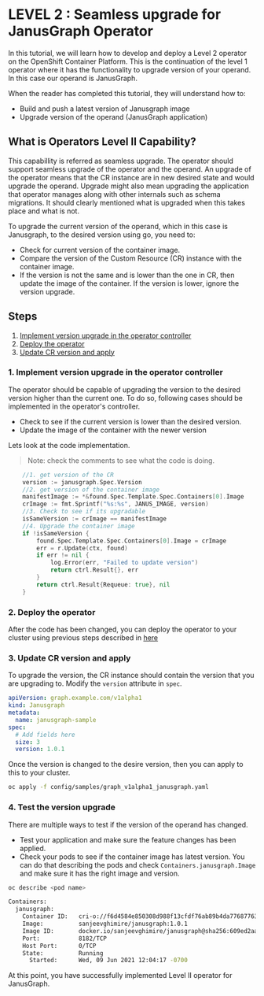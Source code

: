 # LEVEL 2 : Seamless upgrade for JanusGraph Operator

In this tutorial, we will learn how to develop and deploy a Level 2 operator on the OpenShift Container Platform. This is the continuation of the level 1 operator where it has the functionality to upgrade version of your operand. In this case our operand is JanusGraph.

When the reader has completed this tutorial, they will understand how to:
* Build and push a latest version of Janusgraph image
* Upgrade version of the operand (JanusGraph application)


## What is Operators Level II Capability?

This capabillity is referred as seamless upgrade. The operator should support seamless upgrade of the operator and the operand. An upgrade of the operator means that the CR instance are in new desired state and would upgrade the operand. Upgrade might also mean upgrading the application that operator manages along with other internals such as schema migrations. It should clearly mentioned what is upgraded when this takes place and what is not. 

To upgrade the current version of the operand, which in this case is Janusgraph, to the desired version using go, you need to:
* Check for current version of the container image.
* Compare the version of the Custom Resource (CR) instance with the container image.
* If the version is not the same and is lower than the one in CR, then update the image of the container. If the version is lower, ignore the version upgrade.

## Steps

1. [Implement version upgrade in the operator controller](#1_implement_version_upgrade_in_the_controller)
1. [Deploy the operator](#2_deploy_the_operator)
1. [Update CR version and apply](#2_update_cr_version)


### 1. Implement version upgrade in the operator controller

The operator should be capable of upgrading the version to the desired version higher than the current one. To do so, following cases should be implemented in the operator's controller.

* Check to see if the current version is lower than the desired version.
* Update the image of the container with the newer version

Lets look at the code implementation.
>Note: check the comments to see what the code is doing.

```go
    //1. get version of the CR
    version := janusgraph.Spec.Version
    //2. get version of the container image
	manifestImage := *&found.Spec.Template.Spec.Containers[0].Image
	crImage := fmt.Sprintf("%s:%s", JANUS_IMAGE, version)
    //3. Check to see if its upgradable
	isSameVersion := crImage == manifestImage
    //4. Upgrade the container image
	if !isSameVersion {
		found.Spec.Template.Spec.Containers[0].Image = crImage
		err = r.Update(ctx, found)
		if err != nil {
			log.Error(err, "Failed to update version")
			return ctrl.Result{}, err
		}
		return ctrl.Result{Requeue: true}, nil
	}

```

### 2. Deploy the operator

After the code has been changed, you can deploy the operator to your cluster using previous steps described in [here](level-1-janusgraph.md)

### 3. Update CR version and apply

To upgrade the version, the CR instance should contain the version that you are upgrading to. Modify the `version` attribute in `spec`.

```yaml
apiVersion: graph.example.com/v1alpha1
kind: Janusgraph
metadata:
  name: janusgraph-sample
spec:
  # Add fields here
  size: 3
  version: 1.0.1

```

Once the version is changed to the desire version, then you can apply to this to your cluster.

```bash
oc apply -f config/samples/graph_v1alpha1_janusgraph.yaml

```

### 4. Test the version upgrade

There are multiple ways to test if the version of the operand has changed.

* Test your application and make sure the feature changes has been applied.
* Check your pods to see if the container image has latest version. You can do that describing the pods and check `Containers.janusgraph.Image` and make sure it has the right image and version.

```bash
oc describe <pod name>

```

```bash
Containers:
  janusgraph:
    Container ID:   cri-o://f6d4584e850308d988f13cfdf76ab89b4da77687763c64e6640b50b0bcc8ae4b
    Image:          sanjeevghimire/janusgraph:1.0.1
    Image ID:       docker.io/sanjeevghimire/janusgraph@sha256:609ed2aa1c802f4ea377855f0add33e024572c0ddfa728dcded24f0f1164eaa8
    Port:           8182/TCP
    Host Port:      0/TCP
    State:          Running
      Started:      Wed, 09 Jun 2021 12:04:17 -0700


```


At this point, you have successfully implemented Level II operator for JanusGraph.                  